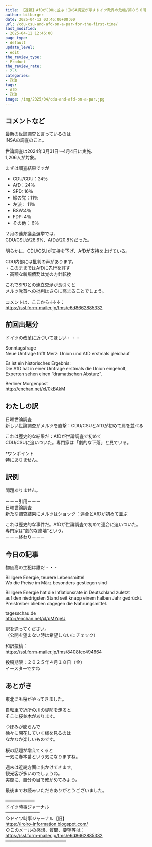 ```yaml
---
title: 【速報】AfDがCDUに並ぶ！INSA調査が示すドイツ政界の危機/第８５６号
author: bitburger
date: 2025-04-12 03:46:00+00:00
url: /cdu-csu-and-afd-on-a-par-for-the-first-time/
last_modified:
- 2025-04-12 12:46:00
page_type:
- default
update_level:
- edit
the_review_type:
- Product
the_review_rate:
- 2.5
categories:
- 政治
tags:
- AfD
- 政治
image: /img/2025/04/cdu-and-afd-on-a-par.jpg
---
```

## コメントなど 

最新の世論調査と言っているのは  
INSAの調査のこと。

世論調査は2024年3月31日〜4月4日に実施、  
1,206人が対象。

まずは調査結果ですが

<ul class="wp-block-list">
  <li>
    CDU/CDU：24％
  </li>
  <li>
    AfD：24％
  </li>
  <li>
    SPD: 16％
  </li>
  <li>
    緑の党：11％
  </li>
  <li>
    左派： 11％
  </li>
  <li>
    BSW:4％
  </li>
  <li>
    FDP: 4％
  </li>
  <li>
    その他： 6％
  </li>
</ul>

２月の連邦議会選挙では、  
CDU/CSUが28.6%、AfDが20.8%だった。

明らかに、CDU/CSUが支持を下げ、AfDが支持を上げている。

CDU内部には批判の声があります。  
<span class="fz-20px"><span class="bold-red">・このままではAfDに先行を許す<br />・高額な新規債務は党の方針転換</span></span>

これでSPDとの連立交渉が長引くと  
メルツ党首への批判はさらに高まることでしょう。

コメントは、ここから↓↓↓：  
<https://ssl.form-mailer.jp/fms/e6d8662885332>

## 前回出題分 

ドイツの改革に近づいてほしい・・・

Sonntagsfrage  
Neue Umfrage trifft Merz: Union und AfD erstmals gleichauf

Es ist ein historisches Ergebnis:  
Die AfD hat in einer Umfrage erstmals die Union eingeholt,  
Experten sehen einen &#8220;dramatischen Absturz&#8221;.

Berliner Morgenpost  
<http://enchan.net/xl/0kBAkM>

## わたしの訳 

日曜世論調査  
新しい世論調査がメルツを直撃：CDU/CSUとAfDが初めて肩を並べる

これは歴史的な結果だ：AfDが世論調査で初めて  
CDU/CSUに追いついた。専門家は「劇的な下落」と見ている。

*ワンポイント  
特にありません。

## 訳例 

問題ありません。

－－－引用－－－  
日曜世論調査  
新たな調査結果にメルツはショック：連合とAfDが初めて並ぶ

これは歴史的な事件だ。AfDが世論調査で初めて連合に追いついた。  
専門家は“劇的な崩壊”という。  
－－－終わり－－－

## 今日の記事 

物価高の主犯は誰だ・・・

Billigere Energie, teurere Lebensmittel  
Wo die Preise im März besonders gestiegen sind

Billigere Energie hat die Inflationsrate in Deutschland zuletzt  
auf den niedrigsten Stand seit knapp einem halben Jahr gedrückt.  
Preistreiber blieben dagegen die Nahrungsmittel.

tagesschau.de  
<http://enchan.net/xl/pMYqeU>

訳を送ってください。  
（公開を望まない時は希望しないにチェック）

和訳投稿：  
<https://ssl.form-mailer.jp/fms/8408fcc494664>

投稿期限：２０２５年４月１８日（金）  
イースターですね

## あとがき 

東北にも桜がやってきました。

自転車で近所の川の堤防を走ると  
そこに桜並木があります。

つぼみが膨らんで  
徐々に開花していく様を見るのは  
なかなか楽しいものです。

桜の話題が増えてくると  
一気に春本番という気になりますね。

週末は近畿方面に出かけてきます。  
観光客が多いのでしょうね。  
実際に、自分の目で確かめてみよう。

最後までお読みいただきありがとうございました。

━━━━━━━━━━━  
ドイツ時事ジャーナル  
───────────  
◇ドイツ時事ジャーナル【旧】  
<https://iroiro-information.blogspot.com/>  
◇このメールの感想、質問、要望等は：  
<https://ssl.form-mailer.jp/fms/e6d8662885332>  
━━━━━━━━━━━━━━━━━━━━━━━